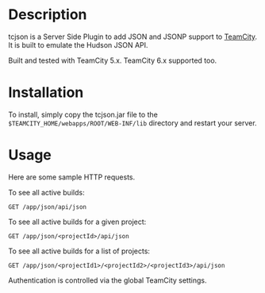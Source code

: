 Description
===========

tcjson is a Server Side Plugin to add JSON and JSONP support to [TeamCity](http://www.jetbrains.com/teamcity/). It is built to emulate the Hudson JSON API.

Built and tested with TeamCity 5.x. TeamCity 6.x supported too.

Installation
============

To install, simply copy the tcjson.jar file to the `$TEAMCITY_HOME/webapps/ROOT/WEB-INF/lib` directory and restart your server.

Usage
=====

Here are some sample HTTP requests.

To see all active builds:

    GET /app/json/api/json

To see all active builds for a given project:

    GET /app/json/<projectId>/api/json

To see all active builds for a list of projects:

    GET /app/json/<projectId1>/<projectId2>/<projectId3>/api/json

Authentication is controlled via the global TeamCity settings. 

